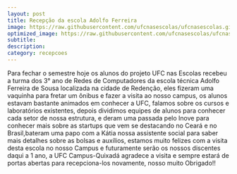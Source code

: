 ```yaml
---
layout: post
title: Recepção da escola Adolfo Ferreira
image: https://raw.githubusercontent.com/ufcnasescolas/ufcnasescolas.github.io/master/base/2019-06-18b/__capa.jpg
optimized_image: https://raw.githubusercontent.com/ufcnasescolas/ufcnasescolas.github.io/master/base/.thumb/2019-06-18b/Readme.jpg
subtitle: 
description: 
category: recepcoes
---
```

<!-- DON'T EDIT THIS FILE, GENERATED BY SCRIPT -->
<!-- DON'T EDIT THIS FILE, GENERATED BY SCRIPT -->
<!-- DON'T EDIT THIS FILE, GENERATED BY SCRIPT -->
<!-- DON'T EDIT THIS FILE, GENERATED BY SCRIPT -->
<!-- DON'T EDIT THIS FILE, GENERATED BY SCRIPT -->


Para fechar o semestre hoje os alunos do projeto UFC nas Escolas recebeu a turma dos 3° ano de Redes de Computadores da escola técnica Adolfo Ferreira de Sousa localizada na cidade de Redenção, eles fizeram uma vaquinha para fretar um ônibus e fazer a visita ao nosso campus, os alunos estavam bastante animados em conhecer a UFC, falamos sobre os cursos e laboratórios existentes, depois dividimos equipes de alunos para conhecer cada setor de nossa estrutura, e deram uma passada pelo Inove para conhecer mais sobre as startups que vem se destacando no Ceará e no Brasil,bateram uma papo com a Kátia nossa assistente social  para saber mais detalhes sobre as bolsas e auxílios, estamos muito felizes com a visita desta escola no nosso Campus e futuramente serão os nossos discentes daqui a 1 ano, a UFC Campus-Quixadá agradece a visita e sempre estará de portas abertas para recepciona-los novamente, nosso muito Obrigado!!
